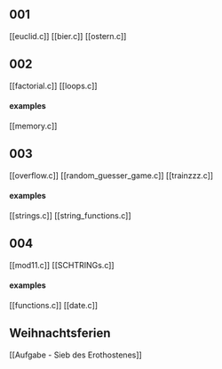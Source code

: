 
## 001
[[euclid.c]]
[[bier.c]]
[[ostern.c]]

## 002
[[factorial.c]]
[[loops.c]]

#### examples
[[memory.c]]


## 003
[[overflow.c]]
[[random_guesser_game.c]]
[[trainzzz.c]]

#### examples
[[strings.c]]
[[string_functions.c]]

## 004
[[mod11.c]]
[[SCHTRINGs.c]]

#### examples
[[functions.c]]
[[date.c]]


## Weihnachtsferien
[[Aufgabe - Sieb des Erothostenes]]

